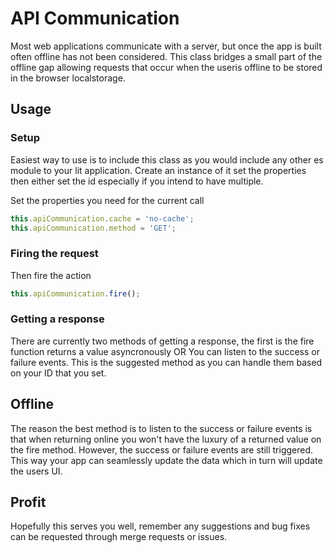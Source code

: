 # API Communication
Most web applications communicate with a server, but once the app is built often offline has not been considered.
This class bridges a small part of the offline gap allowing requests that occur when the useris offline to be stored in the browser localstorage.


## Usage
### Setup
Easiest way to use is to include this class as you would include any other es module to your lit application.
Create an instance of it set the properties then either set the id especially if you intend to have multiple.

Set the properties you need for the current call
```javascript
this.apiCommunication.cache = 'no-cache';
this.apiCommunication.method = 'GET';
```
### Firing the request
Then fire the action
```javascript 
this.apiCommunication.fire();
```

### Getting a response
There are currently two methods of getting a response, the first is the fire function returns a value asyncronously
OR
You can listen to the success or failure events.
This is the suggested method as you can handle them based on your ID that you set.

## Offline
The reason the best method is to listen to the success or failure events is that when returning online you won't have the luxury of a returned value on the fire method. However, the success or failure events are still triggered. This way your app can seamlessly update the data which in turn will update the users UI.

## Profit
Hopefully this serves you well, remember any suggestions and bug fixes can be requested through merge requests or issues.
